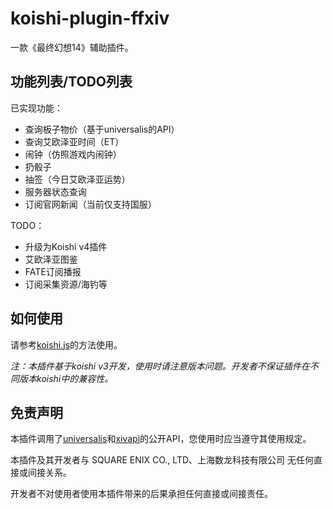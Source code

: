 # koishi-plugin-ffxiv

一款《最终幻想14》辅助插件。

## 功能列表/TODO列表

已实现功能：
* 查询板子物价（基于universalis的API）
* 查询艾欧泽亚时间（ET）
* 闹钟（仿照游戏内闹钟）
* 扔骰子
* 抽签（今日艾欧泽亚运势）
* 服务器状态查询
* 订阅官网新闻（当前仅支持国服）

TODO：
* 升级为Koishi v4插件
* 艾欧泽亚图鉴
* FATE订阅播报
* 订阅采集资源/海钓等

## 如何使用

请参考[koishi.js](https://koishijs.org)的方法使用。

*注：本插件基于koishi v3开发，使用时请注意版本问题。开发者不保证插件在不同版本koishi中的兼容性。*

## 免责声明

本插件调用了[universalis](https://universalis.app)和[xivapi](https://xivapi.com)的公开API，您使用时应当遵守其使用规定。

本插件及其开发者与 SQUARE ENIX CO., LTD、上海数龙科技有限公司 无任何直接或间接关系。

开发者不对使用者使用本插件带来的后果承担任何直接或间接责任。

